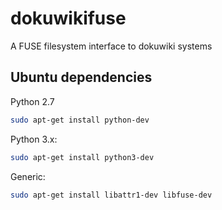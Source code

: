 # dokuwikifuse
A FUSE filesystem interface to dokuwiki systems

## Ubuntu dependencies
Python 2.7
```bash
sudo apt-get install python-dev
```
Python 3.x:
```bash
sudo apt-get install python3-dev
```
Generic:
```bash
sudo apt-get install libattr1-dev libfuse-dev
```
